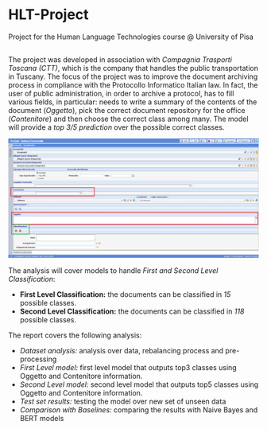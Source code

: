 # HLT-Project

Project for the Human Language Technologies course @ University of Pisa

##

The project was developed in association with *Compagnia Trasporti Toscana (CTT)*, which is the company that handles the public transportation in Tuscany. The focus of the project was to improve the document archiving process in compliance with the Protocollo Informatico Italian law. In fact, the user of public administration, in order to archive a protocol, has to fill various fields, in particular: needs to write a summary of the contents of the document (*Oggetto*), pick the correct document repository for the office (*Contenitore*) and then choose the correct class among many. The model will provide a *top 3/5 prediction* over the possible correct classes.

![User Interface](report/interface.png)

The analysis will cover models to handle *First and Second Level Classification*:
- **First Level Classification:** the documents can be classified in *15* possible classes.
- **Second Level Classification:** the documents can be classified in *118* possible classes.

The report covers the following analysis:
- *Dataset analysis:* analysis over data, rebalancing process and pre-processing
- *First Level model:* first level model that outputs top3 classes using Oggetto and Contenitore information.
- *Second Level model:* second level model that outputs top5 classes using Oggetto and Contenitore information.
- *Test set results:* testing the model over new set of unseen data
- *Comparison with Baselines:* comparing the results with Naive Bayes and BERT models